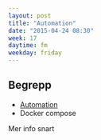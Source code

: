 ```yaml
---
layout: post
title: "Automation"
date: "2015-04-24 08:30"
week: 17
daytime: fm
weekday: friday
---
```


## Begrepp

- [Automation][automation]
- Docker compose

Mer info snart

[automation]: http://molntjanster.standout.se/links/?word=automation
